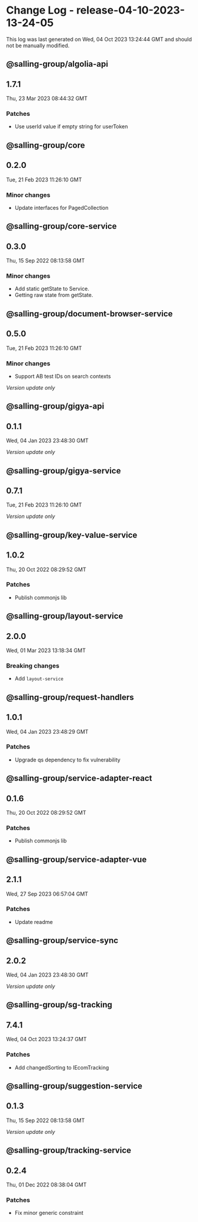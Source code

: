 # Change Log - release-04-10-2023-13-24-05

This log was last generated on Wed, 04 Oct 2023 13:24:44 GMT and should not be manually modified.

## @salling-group/algolia-api
## 1.7.1
Thu, 23 Mar 2023 08:44:32 GMT

### Patches

- Use userId value if empty string for userToken

## @salling-group/core
## 0.2.0
Tue, 21 Feb 2023 11:26:10 GMT

### Minor changes

- Update interfaces for PagedCollection

## @salling-group/core-service
## 0.3.0
Thu, 15 Sep 2022 08:13:58 GMT

### Minor changes

- Add static getState to Service.
- Getting raw state from getState.

## @salling-group/document-browser-service
## 0.5.0
Tue, 21 Feb 2023 11:26:10 GMT

### Minor changes

- Support AB test IDs on search contexts

_Version update only_

## @salling-group/gigya-api
## 0.1.1
Wed, 04 Jan 2023 23:48:30 GMT

_Version update only_

## @salling-group/gigya-service
## 0.7.1
Tue, 21 Feb 2023 11:26:10 GMT

_Version update only_

## @salling-group/key-value-service
## 1.0.2
Thu, 20 Oct 2022 08:29:52 GMT

### Patches

- Publish commonjs lib

## @salling-group/layout-service
## 2.0.0
Wed, 01 Mar 2023 13:18:34 GMT

### Breaking changes

- Add `layout-service`

## @salling-group/request-handlers
## 1.0.1
Wed, 04 Jan 2023 23:48:29 GMT

### Patches

- Upgrade qs dependency to fix vulnerability

## @salling-group/service-adapter-react
## 0.1.6
Thu, 20 Oct 2022 08:29:52 GMT

### Patches

- Publish commonjs lib

## @salling-group/service-adapter-vue
## 2.1.1
Wed, 27 Sep 2023 06:57:04 GMT

### Patches

- Update readme

## @salling-group/service-sync
## 2.0.2
Wed, 04 Jan 2023 23:48:30 GMT

_Version update only_

## @salling-group/sg-tracking
## 7.4.1
Wed, 04 Oct 2023 13:24:37 GMT

### Patches

- Add changedSorting to IEcomTracking

## @salling-group/suggestion-service
## 0.1.3
Thu, 15 Sep 2022 08:13:58 GMT

_Version update only_

## @salling-group/tracking-service
## 0.2.4
Thu, 01 Dec 2022 08:38:04 GMT

### Patches

- Fix minor generic constraint

